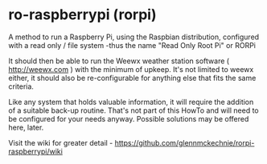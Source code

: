 # ro-raspberrypi (rorpi)
A method to run a Raspberry Pi, using the Raspbian distribution, configured with a read only / file system  -thus the name "Read Only Root Pi" or RORPi

It should then be able to run the Weewx weather station software ( http://weewx.com ) with the minimum of upkeep. It's not limited to weewx either, it should also be re-configurable for anything else that fits the same criteria.

Like any system that holds valuable information, it will require the addition of a suitable back-up routine.  That's not part of this HowTo and will need to be configured for your needs anyway.  Possible solutions may be offered here, later.


Visit the wiki for greater detail -
https://github.com/glennmckechnie/rorpi-raspberrypi/wiki 
